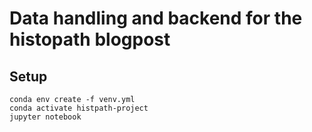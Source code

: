 # Data handling and backend for the histopath blogpost

## Setup

```
conda env create -f venv.yml
conda activate histpath-project
jupyter notebook
```
